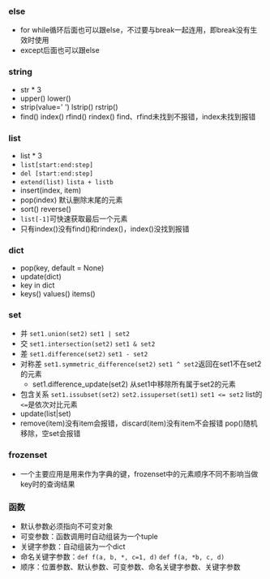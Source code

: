 ### else
- for while循环后面也可以跟else，不过要与break一起连用，即break没有生效时使用
- except后面也可以跟else

### string
- str * 3
- upper() lower()
- strip(value=' ') lstrip() rstrip()
- find() index() rfind() rindex() find、rfind未找到不报错，index未找到报错

### list
- list * 3
- `list[start:end:step]`
- `del [start:end:step]`
- `extend(list)` `lista + listb`
- insert(index, item)
- pop(index) 默认删除末尾的元素
- sort() reverse()
- `list[-1]`可快速获取最后一个元素
- 只有index()没有find()和rindex()，index()没找到报错

### dict
- pop(key, default = None)
- update(dict)
- key in dict
- keys() values() items()

### set
- 并 `set1.union(set2)` `set1 | set2`
- 交 `set1.intersection(set2)` `set1 & set2`
- 差 `set1.difference(set2)` `set1 - set2`
- 对称差 `set1.symmetric_difference(set2)` `set1 ^ set2`返回在set1不在set2的元素
  - set1.difference_update(set2) 从set1中移除所有属于set2的元素
- 包含关系 `set1.issubset(set2)` `set2.issuperset(set1)` `set1 <= set2` list的`<=`是依次对比元素
- update(list|set)
- remove(item)没有item会报错，discard(item)没有item不会报错 pop()随机移除，空set会报错

### frozenset
- 一个主要应用是用来作为字典的键，frozenset中的元素顺序不同不影响当做key时的查询结果

### 函数
- 默认参数必须指向不可变对象
- 可变参数：函数调用时自动组装为一个tuple
- 关键字参数：自动组装为一个dict
- 命名关键字参数：`def f(a, b, *, c=1, d)` `def f(a, *b, c, d)`
- 顺序：位置参数、默认参数、可变参数、命名关键字参数、关键字参数

